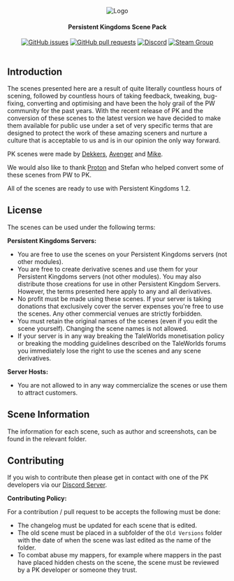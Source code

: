<div align="center">

![Logo](Persistent-Kingdoms-Scene-Pack.png)
#### Persistent Kingdoms Scene Pack
[![GitHub issues](https://img.shields.io/github/issues/OutlawByteStudios/PK-Scene-Pack.svg?style=flat-square)](https://github.com/OutlawByteStudios/PK-Scene-Pack/issues)
[![GitHub pull requests](https://img.shields.io/github/issues-pr-raw/OutlawByteStudios/PK-Scene-Pack.svg?style=flat-square)](https://github.com/OutlawByteStudios/PK-Scene-Pack/pulls)
[![Discord](https://img.shields.io/discord/450652484634148875.svg?style=flat-square&logo=discord)](https://discord.gg/jwM54DB)
[![Steam Group](https://img.shields.io/badge/Steam-Group-lightgrey.svg?style=flat-square)](https://steamcommunity.com/groups/persistent-kingdoms)
<br><br>
</div>

## Introduction
The scenes presented here are a result of quite literally countless hours of scening, followed by countless hours of taking feedback, tweaking, bug-fixing, converting and optimising and have been the holy grail of the PW community for the past years. With the recent release of PK and the conversion of these scenes to the latest version we have decided to make them available for public use under a set of very specific terms that are designed to protect the work of these amazing sceners and nurture a culture that is acceptable to us and is in our opinion the only way forward.

PK scenes were made by [Dekkers](https://forums.taleworlds.com/index.php?action=profile;u=272189), [Avenger](https://forums.taleworlds.com/index.php?action=profile;u=92526) and [Mike](https://forums.taleworlds.com/index.php?action=profile;u=122959). 

We would also like to thank [Proton](https://forums.taleworlds.com/index.php?action=profile;u=442780) and Stefan who helped convert some of these scenes from PW to PK.

All of the scenes are ready to use with Persistent Kingdoms 1.2.

## License
The scenes can be used under the following terms:

**Persistent Kingdoms Servers:**
- You are free to use the scenes on your Persistent Kingdoms servers (not other modules).
- You are free to create derivative scenes and use them for your Persistent Kingdoms servers (not other modules). You may also distribute those creations for use in other Persistent Kingdom Servers. However, the terms presented here apply to any and all derivatives.
- No profit must be made using these scenes. If your server is taking donations that exclusively cover the server expenses you're free to use the scenes. Any other commercial venues are strictly forbidden.
- You must retain the original names of the scenes (even if you edit the scene yourself). Changing the scene names is not allowed.
- If your server is in any way breaking the TaleWorlds monetisation policy or breaking the modding guidelines described on the TaleWorlds forums you immediately lose the right to use the scenes and any scene derivatives.

**Server Hosts:**
- You are not allowed to in any way commercialize the scenes or use them to attract customers.

## Scene Information
The information for each scene, such as author and screenshots, can be found in the relevant folder.

## Contributing
If you wish to contribute then please get in contact with one of the PK developers via our [Discord Server](https://discord.gg/jwM54DB).

**Contributing Policy:**

For a contribution / pull request to be accepts the following must be done:
 * The changelog must be updated for each scene that is edited.
 * The old scene must be placed in a subfolder of the `Old Versions` folder with the date of when the scene was last edited as the name of the folder.
 * To combat abuse my mappers, for example where mappers in the past have placed hidden chests on the scene, the scene must be reviewed by a PK developer or someone they trust.
